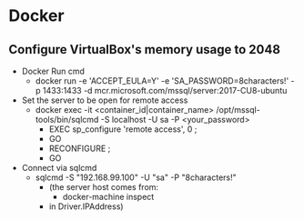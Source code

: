 # Docker

## Configure VirtualBox's memory usage to 2048
* Docker Run cmd
	* docker run -e 'ACCEPT_EULA=Y' -e 'SA_PASSWORD=8characters!' -p 1433:1433 -d mcr.microsoft.com/mssql/server:2017-CU8-ubuntu
* Set the server to be open for remote access
	* docker exec -it <container_id|container_name> /opt/mssql-tools/bin/sqlcmd -S localhost -U sa -P <your_password>
		* EXEC sp_configure 'remote access', 0 ;  
		* GO  
		* RECONFIGURE ;  
		* GO  
* Connect via sqlcmd
	* sqlcmd -S "192.168.99.100" -U "sa" -P "8characters!"
		* (the server host comes from:
			* docker-machine inspect
		* in Driver.IPAddress)

